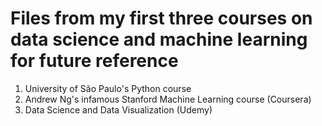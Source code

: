 # Files from my first three courses on data science and machine learning for future reference

1. University of São Paulo's Python course
2. Andrew Ng's infamous Stanford Machine Learning course (Coursera)
3. Data Science and Data Visualization (Udemy)

